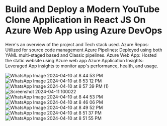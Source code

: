 # Build and Deploy a Modern YouTube Clone Application in React JS On Azure Web App using Azure DevOps
 Here's an overview of the project and Tech stack used.
Azure Repos: Utilized for source code management
Azure Pipelines: Deployed using both YAML multi-staged  based and Classic pipelines.
Azure Web App: Hosted the static website using Azure web app 
Azure Application Insights: Leveraged App insights to monitor app's performance, health, and usage.


![WhatsApp Image 2024-04-10 at 8 44 53 PM](https://github.com/pradumchintamani/project_youtube_clone/assets/80237284/99613fc4-0c78-4af9-92c7-0c31241403d8)
![WhatsApp Image 2024-04-10 at 8 53 12 PM](https://github.com/pradumchintamani/project_youtube_clone/assets/80237284/f84d7316-66a5-41e8-8dfc-a4d4ba63dac6)
![WhatsApp Image 2024-04-10 at 8 57 39 PM (1)](https://github.com/pradumchintamani/project_youtube_clone/assets/80237284/4ef32c1b-688c-4d95-bbf6-007363fa7123)
![Screenshot 2024-04-11 100022](https://github.com/pradumchintamani/project_youtube_clone/assets/80237284/f1d27b40-db76-42da-83e1-3134462e4ada)
![WhatsApp Image 2024-04-10 at 8 44 53 PM](https://github.com/pradumchintamani/project_youtube_clone/assets/80237284/99613fc4-0c78-4af9-92c7-0c31241403d8)
![WhatsApp Image 2024-04-10 at 8 46 06 PM](https://github.com/pradumchintamani/project_youtube_clone/assets/80237284/d4abfbf5-6b31-4f67-9e12-8b8dc72ff44f)
![WhatsApp Image 2024-04-10 at 8 49 52 PM](https://github.com/pradumchintamani/project_youtube_clone/assets/80237284/3dc6b93a-3cd3-4f00-8fd5-a9b565df6c2b)
![WhatsApp Image 2024-04-10 at 8 51 37 PM](https://github.com/pradumchintamani/project_youtube_clone/assets/80237284/bb70c1c6-072b-4e37-ae93-1e1b95ad332e)
![WhatsApp Image 2024-04-10 at 8 51 55 PM](https://github.com/pradumchintamani/project_youtube_clone/assets/80237284/6883b072-30ea-4209-aa1a-eb07bf80bdac)



